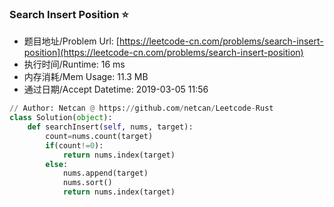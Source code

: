
### Search Insert Position :star:
- 题目地址/Problem Url: [https://leetcode-cn.com/problems/search-insert-position](https://leetcode-cn.com/problems/search-insert-position)
- 执行时间/Runtime: 16 ms 
- 内存消耗/Mem Usage: 11.3 MB
- 通过日期/Accept Datetime: 2019-03-05 11:56
```python
// Author: Netcan @ https://github.com/netcan/Leetcode-Rust
class Solution(object):
    def searchInsert(self, nums, target):
        count=nums.count(target)
        if(count!=0):
            return nums.index(target)
        else:
            nums.append(target)
            nums.sort()
            return nums.index(target)

```
